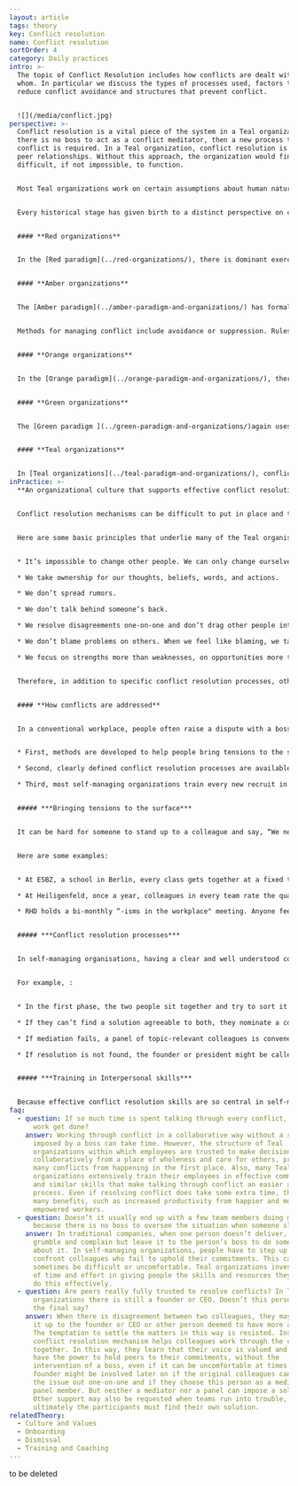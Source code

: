 ```yaml
---
layout: article
tags: theory
key: Conflict resolution
name: Conflict resolution
sortOrder: 4
category: Daily practices
intro: >-
  The topic of Conflict Resolution includes how conflicts are dealt with and by
  whom. In particular we discuss the types of processes used, factors that
  reduce conflict avoidance and structures that prevent conflict.


  ![](/media/conflict.jpg)
perspective: >-
  Conflict resolution is a vital piece of the system in a Teal organization. If
  there is no boss to act as a conflict meditator, then a new process to handle
  conflict is required. In a Teal organization, conflict resolution is based on
  peer relationships. Without this approach, the organization would find it very
  difficult, if not impossible, to function.


  Most Teal organizations work on certain assumptions about human nature: that workers are thoughtful, trustworthy adults, capable of being accountable and responsible for their decisions and actions. In a workplace based on Teal assumptions, a clear conflict resolution process, together with appropriate training, gives people the path and skills to work through disagreements with maturity and grace


  Every historical stage has given birth to a distinct perspective on conflict resolution and to very different practices:


  #### **Red organizations**


  In the [Red paradigm](../red-organizations/), there is dominant exercise of power by the boss or leader to keep others in line. Fear is the glue of the organization. In general, conflict is handled by suppression, power or dominance, and strict rules are enforced by fear of consequences.


  #### **Amber organizations**


  The [Amber paradigm](../amber-paradigm-and-organizations/) has formalized roles within a hierarchical pyramid structure and top-down command and control (what and how). Stability is valued above all and is maintained through clearly defined roles and processes.


  Methods for managing conflict include avoidance or suppression. Rules are imposed by those with authority and may be enforced through legal action. These types of organizations have strong HR processes for managing conflict and grievances between employee and employer.


  #### **Orange organizations**


  In the [Orange paradigm](../orange-paradigm-and-organizations/), there is also a hierarchical structure, but management is by objective (definition of the what; with more freedom on the how). In many Orange organisations, although there are formal conflict resolution procedures, conflict is often not well adressed. Although individuals are often encouraged to resolve disagreements by themselves, conflict may often need to be settled by intervention from a third party. This is most often done by referring the issue to the boss or by deferring to HR policies and procedures. These procedures create a level of objective independence from "the those" in conflict.


  #### **Green organizations**


  The [Green paradigm ](../green-paradigm-and-organizations/)again uses a classical pyramid structure, but with a stronger focus on empowerment. Green organizations have values-based cultures that include principles of integrity, respect, and openness. There is a large investment in fostering collaboration, communication, problem solving and drafting agreements that meet underlying needs. These processes can sometimes remove the source of conflict. When they do arise, conflicts can take a long time to resolve as groups seek to find a harmonious solution. However, the boss is usually the final arbiter in conflict situations.


  #### **Teal organizations**


  In [Teal organizations](../teal-paradigm-and-organizations/), conflict is seen as a natural part of human interaction and, when safely supported, is often viewed as healthy and creative. Conflict handled with grace and tenderness can create possibility and learning for all involved. In Teal organizations time is regularly devoted to surface and address conflicts in individual and group settings. Often formal, multi-step conflict resolution practices are used and everyone is trained in conflict management. Conflict is restricted to the parties involved, and mediators, or peers who might be asked to serve on a mediating panel. Such a panel rarely has responsibility to impose a solution. The focus is instead on helping the involved parties find a solution.
inPractice: >-
  **An organizational culture that supports effective conflict resolution** 


  Conflict resolution mechanisms can be difficult to put in place and to maintain. The process is effective to the degree that there is a culture within the workplace where people feel safe and encouraged to hold each other to account, even when that feels uncomfortable.


  Here are some basic principles that underlie many of the Teal organisation's approaches to conflict in a supportive culture:


  * It’s impossible to change other people. We can only change ourselves. 

  * We take ownership for our thoughts, beliefs, words, and actions.

  * We don’t spread rumors.

  * We don’t talk behind someone’s back.

  * We resolve disagreements one-on-one and don’t drag other people into  the problem.

  * We don’t blame problems on others. When we feel like blaming, we take it as an invitation to reflect on how we might be part of the problem (and the solution).

  * We focus on strengths more than weaknesses, on opportunities more than problems. 


  Therefore, in addition to specific conflict resolution processes, other structures are needed to create and maintain this type of supportive culture. For instance, many organizations find it helpful to establish a set of values and translate these values into concrete behaviors that are either encouraged or declared unacceptable in the community of colleagues. Many Teal organizations also institute specific meeting practices to help participants interact with each other from a place of wholeness, to keep their egos in check and to ensure everybody’s voice is heard. This might be done by, for example, starting a meeting with a minute of silence, finishing a meeting with a round of appreciation or a structured decision-making process. Another key contributor to a supportive culture is the office space, which should feel safe, provide place for quiet reflection and encourage individual and collective wholeness.


  #### **How conflicts are addressed**


  In a conventional workplace, people often raise a dispute with a boss to settle the matter. In self-managing organizations, disagreements are resolved among peers, often using a conflict resolution process. Peers hold each other to account for their mutual commitments and responsibilities. Holding colleagues accountable in this way can feel uncomfortable and Teal organisations sometimes offer support and practices that encourage openness and emotional intelligence to emerge. Broadly there are three types of practices that Teal organizations put in place to help deal with conflicts.


  * First, methods are developed to help people bring tensions to the surface. 

  * Second, clearly defined conflict resolution processes are available to help people safely confront each other when needed. 

  * Third, most self-managing organizations train every new recruit in conflict resolution and interpersonal skills. 


  ##### ***Bringing tensions to the surface***


  It can be hard for someone to stand up to a colleague and say, “We need to talk.”. Processes used by some organizations include regularly scheduled group meetings, company retreats, purpose circles and values days. Surfacing becomes a way of helping others to view conflict as normal, creative and a way of learning about diversity and difference. These practices enable others to share their vulnerabilities, see [creating safe spaces](../safe-space/).


  Here are some examples:


  * At ESBZ, a school in Berlin, every class gets together at a fixed time each week to discuss and deal with tensions in the group. The meeting is facilitated by a student, who supports a number of ground rules that keep the discussion safe. 

  * At Heiligenfeld, once a year, colleagues in every team rate the quality of their interaction with other teams. The result is a company-wide “heat map” that reveals which teams should have a conversation to improve their collaboration. 

  * RHD holds a bi-monthly “-isms in the workplace" meeting. Anyone feeling that the organization should pay attention to a specific form or occurrence of racism, sexism, or any other “-ism” can join the meeting. 


  ##### ***Conflict resolution processes***


  In self-managing organisations, having a clear and well understood conflict resolution process helps people raise issues. Typical conflict resolution mechanisms include: one-on-one discussion, mediation by a peer and mediation by a panel. Some organizations also use team or individual coaching to work through an upset.


  For example, :


  * In the first phase, the two people sit together and try to sort it out privately. 

  * If they can’t find a solution agreeable to both, they nominate a colleague they both trust to act as a mediator. The mediator doesn’t impose a decision. Rather he or she supports the participants in coming to their own solution. 

  * If mediation fails, a panel of topic-relevant colleagues is convened. Again the panel does not impose a solution. 

  * If resolution is not found, the founder or president might be called into the panel to add to the panel’s moral weight (but again, not to impose a solution). 


  ##### ***Training in Interpersonal skills***


  Because effective conflict resolution skills are so central in self-managing organizations, many organizations train all their colleagues in interpersonal skills to enable them to deal gracefully with conflict. Generally in their first weeks at work, new hires are given foundational training including: self-management, deep listening, dealing constructively with conflict and creating a safe environment. For instance, companies like ESBZ and Buurtzorg train colleagues in [Nonviolent Communication ](https://en.wikipedia.org/wiki/Nonviolent_Communication)developed by Marshal Rosenberg.
faq:
  - question: If so much time is spent talking through every conflict, when does the
      work get done?
    answer: Working through conflict in a collaborative way without a solution
      imposed by a boss can take time. However, the structure of Teal
      organizations within which employees are trusted to make decisions
      collaboratively from a place of wholeness and care for others, prevents
      many conflicts from happening in the first place. Also, many Teal
      organizations extensively train their employees in effective communication
      and similar skills that make talking through conflict an easier and faster
      process. Even if resolving conflict does take some extra time, there are
      many benefits, such as increased productivity from happier and more
      empowered workers.
  - question: Doesn’t it usually end up with a few team members doing most of work
      because there is no boss to oversee the situation when someone slacks off?
    answer: In traditional companies, when one person doesn’t deliver, colleagues
      grumble and complain but leave it to the person’s boss to do something
      about it. In self-managing organizations, people have to step up and
      confront colleagues who fail to uphold their commitments. This can
      sometimes be difficult or uncomfortable. Teal organizations invest a lot
      of time and effort in giving people the skills and resources they need to
      do this effectively.
  - question: Are peers really fully trusted to resolve conflicts? In Teal
      organizations there is still a founder or CEO. Doesn’t this person have
      the final say?
    answer: When there is disagreement between two colleagues, they may try to send
      it up to the founder or CEO or other person deemed to have more authority.
      The temptation to settle the matters in this way is resisted. Instead, the
      conflict resolution mechanism helps colleagues work through the conflict
      together. In this way, they learn that their voice is valued and they do
      have the power to hold peers to their commitments, without the
      intervention of a boss, even if it can be uncomfortable at times. A CEO or
      founder might be involved later on if the original colleagues can’t sort
      the issue out one-on-one and if they choose this person as a mediator or
      panel member. But neither a mediator nor a panel can impose a solution.
      Other support may also be requested when teams run into trouble, but
      ultimately the participants must find their own solution.
relatedTheory:
  - Culture and Values
  - Onboarding
  - Dismissal
  - Training and Coaching
---
```

to be deleted